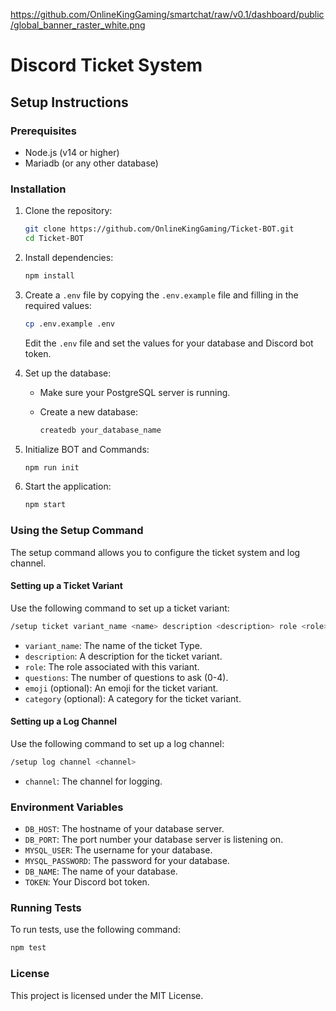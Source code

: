 https://github.com/OnlineKingGaming/smartchat/raw/v0.1/dashboard/public/global_banner_raster_white.png
# Discord Ticket System

## Setup Instructions

### Prerequisites

- Node.js (v14 or higher)
- Mariadb (or any other database)

### Installation

1. Clone the repository:

    ```sh
    git clone https://github.com/OnlineKingGaming/Ticket-BOT.git
    cd Ticket-BOT
    ```

2. Install dependencies:

    ```sh
    npm install
    ```

3. Create a `.env` file by copying the `.env.example` file and filling in the required values:

    ```sh
    cp .env.example .env
    ```

    Edit the `.env` file and set the values for your database and Discord bot token.

4. Set up the database:

    - Make sure your PostgreSQL server is running.
    - Create a new database:

        ```sh
        createdb your_database_name
        ```

5. Initialize BOT and Commands:

    ```sh
    npm run init
    ```

6. Start the application:

    ```sh
    npm start
    ```

### Using the Setup Command

The setup command allows you to configure the ticket system and log channel.

#### Setting up a Ticket Variant

Use the following command to set up a ticket variant:

```sh
/setup ticket variant_name <name> description <description> role <role> questions <number> [emoji <emoji>] [category <category>]
```

- `variant_name`: The name of the ticket Type.
- `description`: A description for the ticket variant.
- `role`: The role associated with this variant.
- `questions`: The number of questions to ask (0-4).
- `emoji` (optional): An emoji for the ticket variant.
- `category` (optional): A category for the ticket variant.

#### Setting up a Log Channel

Use the following command to set up a log channel:

```sh
/setup log channel <channel>
```

- `channel`: The channel for logging.

### Environment Variables

- `DB_HOST`: The hostname of your database server.
- `DB_PORT`: The port number your database server is listening on.
- `MYSQL_USER`: The username for your database.
- `MYSQL_PASSWORD`: The password for your database.
- `DB_NAME`: The name of your database.
- `TOKEN`: Your Discord bot token.

### Running Tests

To run tests, use the following command:

```sh
npm test
```

### License

This project is licensed under the MIT License.
